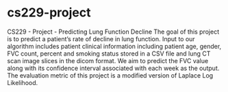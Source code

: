 # cs229-project
CS229 - Project - Predicting Lung Function Decline
The goal of this project is to predict a patient’s rate of decline in lung function. Input to our algorithm includes patient clinical information including patient age, gender, FVC count, percent and smoking status stored in a CSV file and lung CT scan image slices in the dicom format. We aim to predict  the FVC value along with its confidence interval associated with each week as the output. The evaluation metric of this project is a modified version of Laplace Log Likelihood.
